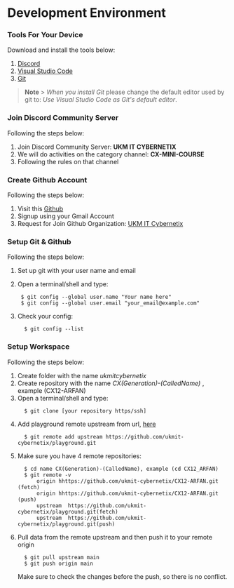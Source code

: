 # Development Environment

### Tools For Your Device

Download and install the tools below:

1. [Discord](https://discord.com/download)
2. [Visual Studio Code](https://code.visualstudio.com/download)
3. [Git](https://git-scm.com/downloads)

> **Note** > _When you install Git_
> please change the default editor used by git to: _Use Visual Studio Code as Git's default editor_.

### Join Discord Community Server

Following the steps below:

1. Join Discord Community Server: **UKM IT CYBERNETIX**
2. We will do activities on the category channel: **CX-MINI-COURSE**
3. Following the rules on that channel

### Create Github Account

Following the steps below:

1. Visit this [Github](https://github.com)
2. Signup using your Gmail Account
3. Request for Join Github Organization: [UKM IT Cybernetix](https://github.com/ukmit-cybernetix)

### Setup Git & Github

Following the steps below:

1. Set up git with your user name and email
2. Open a terminal/shell and type:

   ```
    $ git config --global user.name "Your name here"
    $ git config --global user.email "your_email@example.com"
   ```

3. Check your config:

   ```
     $ git config --list
   ```

### Setup Workspace

Following the steps below:

1. Create folder with the name _ukmitcybernetix_
2. Create repository with the name _CX(Generation)-(CalledName)_ , example (CX12-ARFAN)
3. Open a terminal/shell and type:
   ```
     $ git clone [your repository https/ssh]
   ```
4. Add playground remote upstream from url, [here](https://github.com/ukmit-cybernetix/playground.git)
   ```
     $ git remote add upstream https://github.com/ukmit-cybernetix/playground.git
   ```
5. Make sure you have 4 remote repositories:
   ```
     $ cd name CX(Generation)-(CalledName), example (cd CX12_ARFAN)
     $ git remote -v
         origin hhttps://github.com/ukmit-cybernetix/CX12-ARFAN.git (fetch)
         origin hhttps://github.com/ukmit-cybernetix/CX12-ARFAN.git (push)
         upstream  https://github.com/ukmit-cybernetix/playground.git(fetch)
         upstream  https://github.com/ukmit-cybernetix/playground.git(push)
   ```
6. Pull data from the remote upstream and then push it to your remote origin
   ```
     $ git pull upstream main
     $ git push origin main
   ```
   Make sure to check the changes before the push, so there is no conflict.
